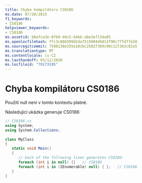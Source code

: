 ```yaml
---
title: Chyba kompilátoru CS0186
ms.date: 07/20/2015
f1_keywords:
- CS0186
helpviewer_keywords:
- CS0186
ms.assetid: b8afca3e-0fb9-44c5-b4bb-abe3ef134e85
ms.openlocfilehash: ffc3c86b599d2da751508449d13f90c77fd77e58
ms.sourcegitcommit: 7588136e355e10cbc2582f389c90c127363c02a5
ms.translationtype: MT
ms.contentlocale: cs-CZ
ms.lasthandoff: 03/12/2020
ms.locfileid: "79173195"
---
```

# <a name="compiler-error-cs0186"></a>Chyba kompilátoru CS0186
Použití null není v tomto kontextu platné.  
  
 Následující ukázka generuje CS0186:  
  
```csharp  
// CS0186.cs  
using System;  
using System.Collections;  
  
class MyClass
{  
   static void Main()
   {  
      // Each of the following lines generates CS0186:  
      foreach (int i in null) {}   // CS0186  
      foreach (int i in (IEnumerable) null) { };   // CS0186  
   }  
}  
```
